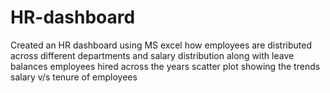 # HR-dashboard
Created an HR dashboard using MS excel 
how employees are distributed across different departments and salary distribution 
along with leave balances 
employees hired across the years
scatter plot showing the trends salary v/s tenure of employees
